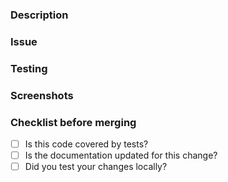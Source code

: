 <!-- PRS-123: Short description of change -->

### Description
<!-- A longer description of the change -->

### Issue
<!-- JIRA link -->

### Testing
<!-- Provide QA steps -->

### Screenshots
<!-- If relevant -->

### Checklist before merging

* [ ] Is this code covered by tests?
* [ ] Is the documentation updated for this change?
* [ ] Did you test your changes locally?
